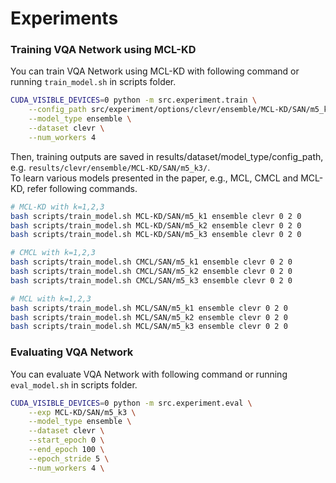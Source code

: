 # Experiments

### Training VQA Network using MCL-KD

You can train VQA Network using MCL-KD with following command or running `train_model.sh` in scripts folder.

```bash
CUDA_VISIBLE_DEVICES=0 python -m src.experiment.train \
	--config_path src/experiment/options/clevr/ensemble/MCL-KD/SAN/m5_k3.yml \
	--model_type ensemble \
	--dataset clevr \
	--num_workers 4
```
Then, training outputs are saved in results/dataset/model_type/config_path, e.g. `results/clevr/ensemble/MCL-KD/SAN/m5_k3/`. <br />
To learn various models presented in the paper, e.g., MCL, CMCL and MCL-KD, refer following commands.
```bash
# MCL-KD with k=1,2,3
bash scripts/train_model.sh MCL-KD/SAN/m5_k1 ensemble clevr 0 2 0
bash scripts/train_model.sh MCL-KD/SAN/m5_k2 ensemble clevr 0 2 0
bash scripts/train_model.sh MCL-KD/SAN/m5_k3 ensemble clevr 0 2 0

# CMCL with k=1,2,3
bash scripts/train_model.sh CMCL/SAN/m5_k1 ensemble clevr 0 2 0
bash scripts/train_model.sh CMCL/SAN/m5_k2 ensemble clevr 0 2 0
bash scripts/train_model.sh CMCL/SAN/m5_k3 ensemble clevr 0 2 0

# MCL with k=1,2,3
bash scripts/train_model.sh MCL/SAN/m5_k1 ensemble clevr 0 2 0
bash scripts/train_model.sh MCL/SAN/m5_k2 ensemble clevr 0 2 0
bash scripts/train_model.sh MCL/SAN/m5_k3 ensemble clevr 0 2 0
```


### Evaluating VQA Network

You can evaluate VQA Network with following command or running `eval_model.sh` in scripts folder.

```bash
CUDA_VISIBLE_DEVICES=0 python -m src.experiment.eval \
	--exp MCL-KD/SAN/m5_k3 \
	--model_type ensemble \
	--dataset clevr \
	--start_epoch 0 \
	--end_epoch 100 \
	--epoch_stride 5 \
	--num_workers 4 \
```
